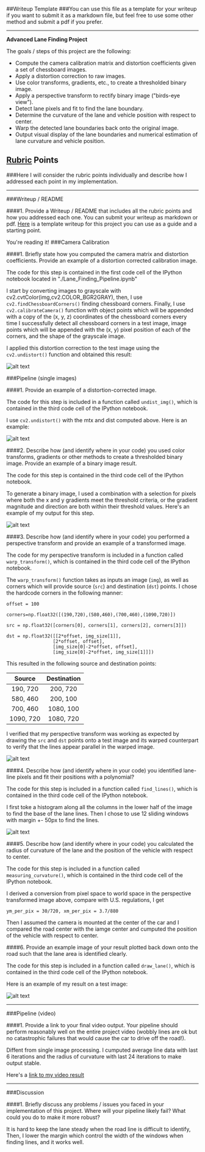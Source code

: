 ##Writeup Template
###You can use this file as a template for your writeup if you want to submit it as a markdown file, but feel free to use some other method and submit a pdf if you prefer.

---

**Advanced Lane Finding Project**

The goals / steps of this project are the following:

* Compute the camera calibration matrix and distortion coefficients given a set of chessboard images.
* Apply a distortion correction to raw images.
* Use color transforms, gradients, etc., to create a thresholded binary image.
* Apply a perspective transform to rectify binary image ("birds-eye view").
* Detect lane pixels and fit to find the lane boundary.
* Determine the curvature of the lane and vehicle position with respect to center.
* Warp the detected lane boundaries back onto the original image.
* Output visual display of the lane boundaries and numerical estimation of lane curvature and vehicle position.

[//]: # (Image References)

[image1]: ./writeup/ca_undist.png "Undistorted"
[image2]: ./writeup/undist.png "Road Transformed"
[image3]: ./writeup/binary_combo.png "Binary Example"
[image4]: ./writeup/warped_straight_lines.png "Warp Example"
[image5]: ./writeup/color_fit_lines.png "Fit Visual"
[image6]: ./writeup/4.jpg "Output"
[video1]: ./project_video.mp4 "Video"

## [Rubric](https://review.udacity.com/#!/rubrics/571/view) Points
###Here I will consider the rubric points individually and describe how I addressed each point in my implementation.  

---
###Writeup / README

####1. Provide a Writeup / README that includes all the rubric points and how you addressed each one.  You can submit your writeup as markdown or pdf.  [Here](https://github.com/udacity/CarND-Advanced-Lane-Lines/blob/master/writeup_template.md) is a template writeup for this project you can use as a guide and a starting point.

You're reading it!
###Camera Calibration

####1. Briefly state how you computed the camera matrix and distortion coefficients. Provide an example of a distortion corrected calibration image.

The code for this step is contained in the first code cell of the IPython notebook located in "./Lane_Finding_Pipeline.ipynb"

I start by converting images to grayscale with cv2.cvtColor(img,cv2.COLOR_BGR2GRAY),
then, I use `cv2.findChessboardCorners()` finding chessboard corners. Finally, I use `cv2.calibrateCamera()` function with object points which will be appended with a copy of  the (x, y, z) coordinates of the chessboard corners every time I successfully detect all chessboard corners in a test image, image points which will be appended with the (x, y) pixel position of each of the corners, and the shape of the grayscale image.

I applied this distortion correction to the test image using the `cv2.undistort()` function and obtained this result: 

![alt text][image1]

###Pipeline (single images)

####1. Provide an example of a distortion-corrected image.

The code for this step is included in a function called `undist_img()`, which is contained in the third code cell of the IPython notebook.

I use `cv2.undistort()` with the mtx and dist computed above. Here is an example:

![alt text][image2]

####2. Describe how (and identify where in your code) you used color transforms, gradients or other methods to create a thresholded binary image.  Provide an example of a binary image result.

The code for this step is contained in the third code cell of the IPython notebook.

To generate a binary image, I used a combination with a selection for pixels where both the x and y gradients meet the threshold criteria, or the gradient magnitude and direction are both within their threshold values. Here's an example of my output for this step.

![alt text][image3]

####3. Describe how (and identify where in your code) you performed a perspective transform and provide an example of a transformed image.

The code for my perspective transform is included in a function called `warp_transform()`, which is contained in the third code cell of the IPython notebook.

The `warp_transform()` function takes as inputs an image (`img`), as well as corners which will provide source (`src`) and destination (`dst`) points.  I chose the hardcode corners in the following manner:

```
offset = 100

corners=np.float32([(190,720),(580,460),(700,460),(1090,720)])

src = np.float32([corners[0], corners[1], corners[2], corners[3]])

dst = np.float32([[2*offset, img_size[1]],
                 [2*offset, offset],
                 [img_size[0]-2*offset, offset],
                 [img_size[0]-2*offset, img_size[1]]])

```
This resulted in the following source and destination points:

| Source        | Destination   | 
|:-------------:|:-------------:| 
| 190, 720      | 200, 720      | 
| 580, 460      | 200, 100      |
| 700, 460      | 1080, 100     |
| 1090, 720     | 1080, 720     |

I verified that my perspective transform was working as expected by drawing the `src` and `dst` points onto a test image and its warped counterpart to verify that the lines appear parallel in the warped image.

![alt text][image4]

####4. Describe how (and identify where in your code) you identified lane-line pixels and fit their positions with a polynomial?

The code for this step is included in a function called `find_lines()`, which is contained in the third code cell of the IPython notebook.

I first toke a histogram along all the columns in the lower half of the image to find the base of the lane lines. Then I chose to use 12 sliding windows with margin +- 50px to find the lines. 

![alt text][image5]

####5. Describe how (and identify where in your code) you calculated the radius of curvature of the lane and the position of the vehicle with respect to center.

The code for this step is included in a function called `measuring_curvature()`, which is contained in the third code cell of the IPython notebook.

I derived a conversion from pixel space to world space in the perspective transformed image above, compare  with U.S. regulations, I get 

```
ym_per_pix = 30/720, xm_per_pix = 3.7/880
```

Then I assumed the camera is mounted at the center of the car and I compared the road center with the iamge center and cumputed the position of the vehicle with respect to center.

####6. Provide an example image of your result plotted back down onto the road such that the lane area is identified clearly.

The code for this step is included in a function called `draw_lane()`, which is contained in the third code cell of the IPython notebook.

Here is an example of my result on a test image:

![alt text][image6]

---

###Pipeline (video)

####1. Provide a link to your final video output.  Your pipeline should perform reasonably well on the entire project video (wobbly lines are ok but no catastrophic failures that would cause the car to drive off the road!).

Diffent from single image processing. I cumputed average line data with last 6 iterations and the radius of curvature with last 24 iterations to make output stable.

Here's a [link to my video result](./project_video.mp4)

---

###Discussion

####1. Briefly discuss any problems / issues you faced in your implementation of this project.  Where will your pipeline likely fail?  What could you do to make it more robust?

It is hard to keep the lane steady when the road line is difficult to identify, Then, I lower the margin which control the width of the windows when finding lines, and it works well.